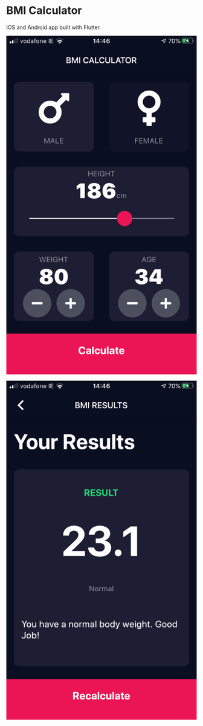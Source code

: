 # BMI Calculator

IOS and Android app built with Flutter.

![bmi input screen](assets/images/readme/bmi_input_screen.png)

![bmi results screen](assets/images/readme/bmi_results_screen.png)


